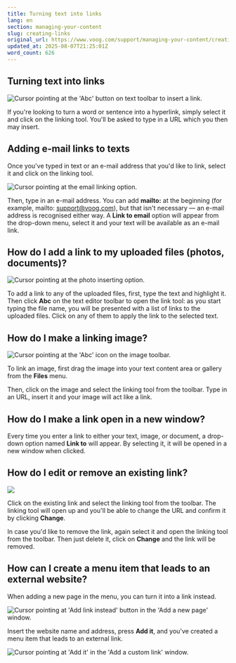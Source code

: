 ```yaml
---
title: Turning text into links
lang: en
section: managing-your-content
slug: creating-links
original_url: https://www.voog.com/support/managing-your-content/creating-links
updated_at: 2025-08-07T21:25:01Z
word_count: 626
---
```

## Turning text into links

![Cursor pointing at the 'Abc' button on text toolbar to insert a link.](https://media.voog.com/0000/0036/2183/photos/Add_link_to_text_block.webp "Cursor pointing at the 'Abc' button on text toolbar to insert a link.")

If you're looking to turn a word or sentence into a hyperlink, simply select it and click on the linking tool. You'll be asked to type in a URL which you then may insert.

## Adding e-mail links to texts

Once you've typed in text or an e-mail address that you'd like to link, select it and click on the linking tool.

![Cursor pointing at the email linking option.](https://media.voog.com/0000/0036/2183/photos/Linking_an_email_address_block.webp "Cursor pointing at the email linking option.")

Then, type in an e-mail address. You can add **mailto:** at the beginning (for example, mailto: support@voog.com), but that isn't necessary — an e-mail address is recognised either way. A **Link to email** option will appear from the drop-down menu, select it and your text will be available as an e-mail link.

## How do I add a link to my uploaded files (photos, documents)?

![Cursor pointing at the photo inserting option.](https://media.voog.com/0000/0036/2183/photos/Linking_a_photo_block.webp "Cursor pointing at the photo inserting option.")

To add a link to any of the uploaded files, first, type the text and highlight it. Then click **Abc** on the text editor toolbar to open the link tool: as you start typing the file name, you will be presented with a list of links to the uploaded files. Click on any of them to apply the link to the selected text.

## How do I make a linking image?

![Cursor pointing at the 'Abc' icon on the image toolbar.](https://media.voog.com/0000/0036/2183/photos/Linking_a_photo_2_block.webp "Cursor pointing at the 'Abc' icon on the image toolbar.")

To link an image, first drag the image into your text content area or gallery from the **Files** menu.

Then, click on the image and select the linking tool from the toolbar. Type in an URL, insert it and your image will act like a link.

## How do I make a link open in a new window?

Every time you enter a link to either your text, image, or document, a drop-down option named **Link to** will appear. By selecting it, it will be opened in a new window when clicked.

## How do I edit or remove an existing link?

![](https://media.voog.com/0000/0036/2183/photos/Linking_a_website_block.webp)

Click on the existing link and select the linking tool from the toolbar. The linking tool will open up and you'll be able to change the URL and confirm it by clicking **Change**.

In case you'd like to remove the link, again select it and open the linking tool from the toolbar. Then just delete it, click on **Change** and the link will be removed.

## How can I create a menu item that leads to an external website?

When adding a new page in the menu, you can turn it into a link instead.

![Cursor pointing at 'Add link instead' button in the 'Add a new page' window.](https://media.voog.com/0000/0036/2183/photos/Adding_a_link_to_menu_block.webp "Cursor pointing at 'Add link instead' button in the 'Add a new page' window.")

Insert the website name and address, press **Add it**, and you've created a menu item that leads to an external link.

![Cursor pointing at 'Add it' in the 'Add a custom link' window.](https://media.voog.com/0000/0036/2183/photos/Adding_a_link_to_menu_2_block.webp "Cursor pointing at 'Add it' in the 'Add a custom link' window.")
